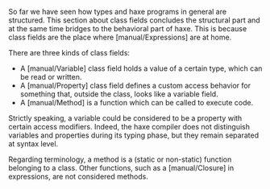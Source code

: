So far we have seen how types and haxe programs in general are structured. This section about class fields concludes the structural part and at the same time bridges to the behavioral part of haxe. This is because class fields are the place where [manual/Expressions] are at home.

There are three kinds of class fields:



* A [manual/Variable] class field holds a value of a certain type, which can be read or written.
* A [manual/Property] class field defines a custom access behavior for something that, outside the class, looks like a variable field.
* A [manual/Method] is a function which can be called to execute code.


Strictly speaking, a variable could be considered to be a property with certain access modifiers. Indeed, the haxe compiler does not distinguish variables and properties during its typing phase, but they remain separated at syntax level.

Regarding terminology, a method is a (static or non-static) function belonging to a class. Other functions, such as a [manual/Closure] in expressions, are not considered methods.